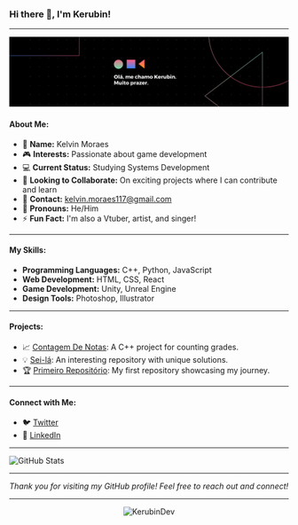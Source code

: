 ### Hi there 👋, I'm Kerubin!

---

![Banner Image](https://github.com/KerubinDev/KerubinDev/blob/main/BannerImage.png)

#### About Me:
- 🌟 **Name:** Kelvin Moraes
- 🎮 **Interests:** Passionate about game development
- 💻 **Current Status:** Studying Systems Development
- 🤝 **Looking to Collaborate:** On exciting projects where I can contribute and learn
- 📧 **Contact:** [kelvin.moraes117@gmail.com](mailto:kelvin.moraes117@gmail.com)
- 👤 **Pronouns:** He/Him
- ⚡ **Fun Fact:** I'm also a Vtuber, artist, and singer!

---

#### My Skills:
- **Programming Languages:** C++, Python, JavaScript
- **Web Development:** HTML, CSS, React
- **Game Development:** Unity, Unreal Engine
- **Design Tools:** Photoshop, Illustrator

---

#### Projects:
- 📈 [Contagem De Notas](https://github.com/KerubinDev/contagemDeNotasComC-): A C++ project for counting grades.
- 💡 [Sei-lá](https://github.com/KerubinDev/Sei-l---): An interesting repository with unique solutions.
- 🏆 [Primeiro Repositório](https://github.com/KerubinDev/Primeiro-reposit-rio): My first repository showcasing my journey.

---

#### Connect with Me:
- 🐦 [Twitter](https://x.com/KERUBIN_m?s=09)
- 💼 [LinkedIn](https://linkedin.com/in/Kelvin-Moraes)

---

![GitHub Stats](https://github-readme-stats.vercel.app/api?username=KerubinDev&show_icons=true&theme=radical)

---

*Thank you for visiting my GitHub profile! Feel free to reach out and connect!*

---

<div align="center">
  <img src="https://komarev.com/ghpvc/?username=KerubinDev&style=flat-square" alt="KerubinDev" />
</div>

